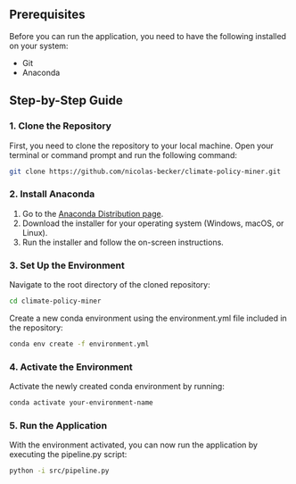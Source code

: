 ## Prerequisites
Before you can run the application, you need to have the following installed on your system:
- Git
- Anaconda

## Step-by-Step Guide

### 1. Clone the Repository
First, you need to clone the repository to your local machine. Open your terminal or command prompt and run the following command:

```sh
git clone https://github.com/nicolas-becker/climate-policy-miner.git
```

### 2. Install Anaconda
1. Go to the [Anaconda Distribution page](https://www.anaconda.com/products/distribution).
2. Download the installer for your operating system (Windows, macOS, or Linux).
3. Run the installer and follow the on-screen instructions.

### 3. Set Up the Environment
Navigate to the root directory of the cloned repository:

```sh
cd climate-policy-miner
```

Create a new conda environment using the environment.yml file included in the repository:

```sh
conda env create -f environment.yml
```

### 4. Activate the Environment
Activate the newly created conda environment by running:

```sh
conda activate your-environment-name
```

### 5. Run the Application
With the environment activated, you can now run the application by executing the pipeline.py script:

```sh
python -i src/pipeline.py
```
